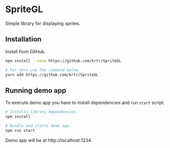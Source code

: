 # SpriteGL

Simple library for displaying sprites.

## Installation

Install from GitHub.

```sh
npm install --save https://github.com/krtr/SpriteGL

# For Yarn use the command below.
yarn add https://github.com/krtr/SpriteGL
```

## Running demo app

To execute demo app you have to install dependencies and run `start` script.

```sh
# Installs library dependencies.
npm install

# Bundle and starts demo app.
npm run start
```

Demo app will be at http://localhost:1234.
